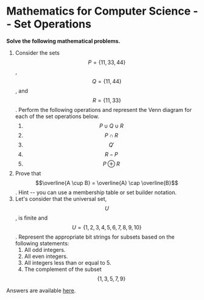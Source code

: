 # Mathematics for Computer Science -- Set Operations

<script src="https://cdn.mathjax.org/mathjax/latest/MathJax.js?config=TeX-AMS-MML_HTMLorMML" type="text/javascript"></script>

**Solve the following mathematical problems.**

1. Consider the sets $$P=\{11, 33, 44\}$$, $$Q=\{11, 44\}$$, and $$R=\{11, 33\}$$. Perform the following operations and represent the Venn diagram for each of the set operations below.
   1. $$P \cup Q \cup R$$
   2. $$P \cap R$$
   3. $$Q'$$
   4. $$R - P$$
   5. $$P \oplus R$$
2. Prove that $$\overline{A \cup B} = \overline{A} \cap \overline{B}$$. Hint -- you can use a membership table or set builder notation.
3. Let's consider that the universal set, $$U$$, is finite and $$U = \{1, 2, 3, 4, 5, 6, 7, 8, 9, 10\}$$. Represent the appropriate bit strings for subsets based on the following statements:
   1. All odd integers.
   2. All even integers.
   3. All integers less than or equal to 5.
   4. The complement of the subset $$\{1, 3, 5, 7, 9\}$$

Answers are available [here](exercise-set-operations-answers).